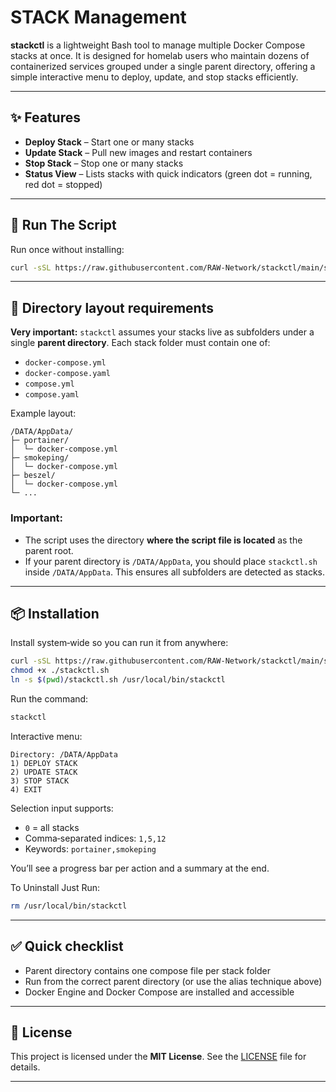# STACK Management

**stackctl** is a lightweight Bash tool to manage multiple Docker Compose stacks at once. It is designed for homelab users who maintain dozens of containerized services grouped under a single parent directory, offering a simple interactive menu to deploy, update, and stop stacks efficiently.

---

## ✨ Features

* **Deploy Stack** – Start one or many stacks
* **Update Stack** – Pull new images and restart containers
* **Stop Stack** – Stop one or many stacks
* **Status View** – Lists stacks with quick indicators (green dot = running, red dot = stopped)

---

## 🚀 Run The Script

Run once without installing:

```bash
curl -sSL https://raw.githubusercontent.com/RAW-Network/stackctl/main/stackctl.sh | bash
```
---

## 📂 Directory layout requirements

**Very important:** `stackctl` assumes your stacks live as subfolders under a single **parent directory**. Each stack folder must contain one of:

* `docker-compose.yml`
* `docker-compose.yaml`
* `compose.yml`
* `compose.yaml`

Example layout:

```
/DATA/AppData/
├─ portainer/
│  └─ docker-compose.yml
├─ smokeping/
│  └─ docker-compose.yml
├─ beszel/
│  └─ docker-compose.yml
└─ ...
```
### Important:

* The script uses the directory **where the script file is located** as the parent root.
* If your parent directory is `/DATA/AppData`, you should place `stackctl.sh` inside `/DATA/AppData`. This ensures all subfolders are detected as stacks.

---

## 📦 Installation


Install system‑wide so you can run it from anywhere:

```bash
curl -sSL https://raw.githubusercontent.com/RAW-Network/stackctl/main/stackctl.sh -o ./stackctl.sh
chmod +x ./stackctl.sh
ln -s $(pwd)/stackctl.sh /usr/local/bin/stackctl
```

Run the command:

```bash
stackctl
```

Interactive menu:

```
Directory: /DATA/AppData
1) DEPLOY STACK
2) UPDATE STACK
3) STOP STACK
4) EXIT
```

Selection input supports:

* `0` = all stacks
* Comma‑separated indices: `1,5,12`
* Keywords: `portainer,smokeping`

You’ll see a progress bar per action and a summary at the end.

To Uninstall Just Run:
```bash
rm /usr/local/bin/stackctl
```
---

## ✅ Quick checklist

* Parent directory contains one compose file per stack folder
* Run from the correct parent directory (or use the alias technique above)
* Docker Engine and Docker Compose are installed and accessible

---

## 📄 License

This project is licensed under the **MIT License**.
See the [LICENSE](./LICENSE) file for details.

---
